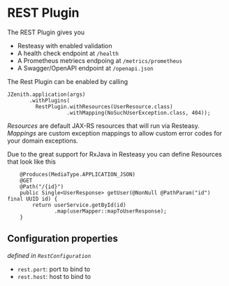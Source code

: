 # REST Plugin

The REST Plugin gives you
* Resteasy with enabled validation
* A health check endpoint at `/health`
* A Prometheus metriecs endpoing at `/metrics/prometheus`
* A Swagger/OpenAPI endpoint at `/openapi.json` 

The Rest Plugin can be enabled by calling

```
JZenith.application(args)
       .withPlugins(
         RestPlugin.withResources(UserResource.class)
                   .withMapping(NoSuchUserException.class, 404));
```

*Resources* are default JAX-RS resources that will run via Resteasy. 
*Mappings* are custom exception mappings to allow custom error codes
for your domain exceptions. 

Due to the great support for RxJava in Resteasy you can define
Resources that look like this 

```
    @Produces(MediaType.APPLICATION_JSON)
    @GET
    @Path("/{id}")
    public Single<UserResponse> getUser(@NonNull @PathParam("id") final UUID id) {
        return userService.getById(id)
               .map(userMapper::mapToUserResponse);
    }
```

## Configuration properties
*defined in `RestConfiguration`*

* `rest.port`: port to bind to
* `rest.host`: host to bind to
